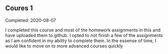 ## Coures 1

Completed: 2020-08-07

I completed this course and most of the homework assignments in this and have uploaded them to github. I opted to not finish a few of the assignments as I am confident in my ability to complete them.
In the essense of time, I would like to move on to more advanced courses quickly